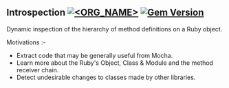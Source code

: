 ## Introspection [![<ORG_NAME>](https://circleci.com/gh/floehopper/introspection.svg?style=shield)](https://app.circleci.com/pipelines/github/floehopper/introspection) [![Gem Version](https://badge.fury.io/rb/introspection.png)](http://badge.fury.io/rb/introspection)

Dynamic inspection of the hierarchy of method definitions on a Ruby object.

Motivations :-

* Extract code that may be generally useful from Mocha.
* Learn more about the Ruby's Object, Class & Module and the method receiver chain.
* Detect undesirable changes to classes made by other libraries.
